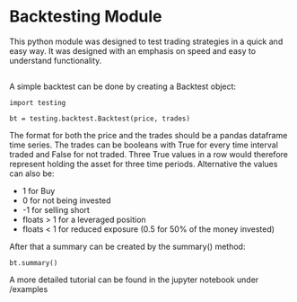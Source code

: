 # Backtesting Module

This python module was designed to test trading strategies in a quick and easy way.
It was designed with an emphasis on speed and easy to understand functionality.

## 

A simple backtest can be done by creating a Backtest object:

```
import testing

bt = testing.backtest.Backtest(price, trades)
```

The format for both the price and the trades should be a pandas dataframe time series.
The trades can be booleans with True for every time interval traded and False for not traded.
Three True values in a row would therefore represent holding the asset for three time periods.
Alternative the values can also be:
* 1 for Buy
* 0 for not being invested
* -1 for selling short
* floats > 1 for a leveraged position
* floats < 1 for reduced exposure (0.5 for 50% of the money invested)


After that a summary can be created by the summary() method:


```
bt.summary()
```

A more detailed tutorial can be found in the jupyter notebook under /examples
